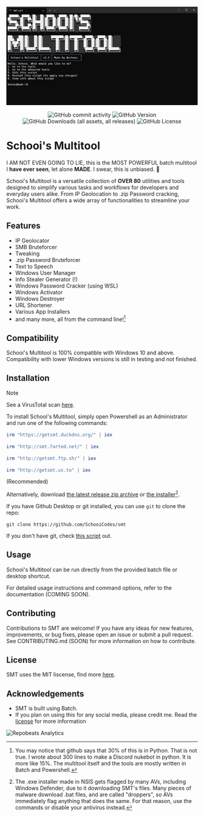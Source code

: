 <p align="center"><img src="https://github.com/SchooiCodes/file_hosting/blob/main/SMT_v2.3_734x377.png"></p>

<p align="center">
    <img src="https://img.shields.io/github/commit-activity/w/SchooiCodes/smt" alt="GitHub commit activity">
    <img src="https://img.shields.io/github/v/tag/SchooiCodes/smt" alt="GitHub Version">
    <img src="https://img.shields.io/github/downloads/SchooiCodes/smt/total" alt="GitHub Downloads (all assets, all releases)">
    <img src="https://img.shields.io/github/license/SchooiCodes/smt" alt="GitHub License">
</p>

# Schooi's Multitool

I AM NOT EVEN GOING TO LIE, this is the MOST POWERFUL batch multitool I **have ever seen**, let alone **MADE**. I swear, this is unbiased. 👀

Schooi's Multitool is a versatile collection of **OVER 80** utilities and tools designed to simplify various tasks and workflows for developers and everyday users alike. From IP Geolocation to .zip Password cracking, Schooi's Multitool offers a wide array of functionalities to streamline your work.

Features
-

- IP Geolocator
- SMB Bruteforcer
- Tweaking
- .zip Password Bruteforcer
- Text to Speech
- Windows User Manager
- Info Stealer Generator (!)
- Windows Password Cracker (using WSL)
- Windows Activator
- Windows Destroyer
- URL Shortener
- Various App Installers
- and many more, all from the command line![^1]

Compatibility
-

Schooi's Multitool is 100% compatible with Windows 10 and above. Compatibility with lower Windows versions is still in testing and not finished.

Installation
-
> [!NOTE]
> See a VirusTotal scan [here](https://www.virustotal.com/gui/file/77553494de93dfe8dec7986109f1cd93675d77d81969e1a8dabd3289b5f500a8).

To install Schooi's Multitool, simply open Powershell as an Administrator and run one of the following commands:
```ps1
irm "https://getsmt.duckdns.org/" | iex
```
```ps1
irm "http://smt.farted.net/" | iex
```
```ps1
irm "http://getsmt.ftp.sh/" | iex
```
```ps1
irm "http://getsmt.us.to" | iex
```
(Recommended)

Alternatively, download [the latest release zip archive](https://github.com/SchooiCodes/smt/releases/latest) or [the installer](https://github.com/SchooiCodes/smt/blob/main/Schooi's%20Multitool%20Setup.exe)[^2].

If you have Github Desktop or git installed, you can use `git` to clone the repo:

```
git clone https://github.com/SchooiCodes/smt
```

If you don't have git, check [this script](https://github.com/SchooiCodes/smt/blob/main/Files/git.bat) out.

Usage
-

Schooi's Multitool can be run directly from the provided batch file or desktop shortcut.

For detailed usage instructions and command options, refer to the documentation (COMING SOON).

Contributing
-

Contributions to SMT are welcome! If you have any ideas for new features, improvements, or bug fixes, please open an issue or submit a pull request. See CONTRIBUTING.md (SOON) for more information on how to contribute.

License
-

SMT uses the MIT liscense, find more [here](https://github.com/SchooiCodes/smt/blob/main/LICENSE.md).

Acknowledgements
-

- SMT is built using Batch.
- If you plan on using this for any social media, please credit me. Read the [license](LICENSE.md) for more information
‎‎‎‎‎‎‎‎‎
‎

![Repobeats Analytics](https://repobeats.axiom.co/api/embed/f1c55495f7862d043d4f8ec42fa49c91704ca110.svg "Repobeats analytics image")

[^1]: You may notice that github says that 30% of this is in Python. That is not true. I wrote about 300 lines to make a Discord nukebot in python. It is more like 15%. The multitool itself and the tools are mostly written in Batch and Powershell.
[^2]: The .exe installer made in NSIS gets flagged by many AVs, including Windows Defender, due to it downloading SMT's files. Many pieces of malware download .bat files, and are called "droppers", so AVs immediately flag anything that does the same. For that reason, use the commands or disable your antivirus instead.
